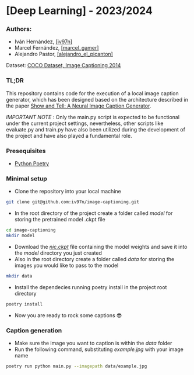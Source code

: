 # [Deep Learning] - 2023/2024

### Authors:
- Iván Hernández, [[iv97n]](https://github.com/iv97n)
- Marcel Fernández, [[marcel_gamer]](https://github.com/u198734)
- Alejandro Pastor, [[alejandro_el_picanton]](https://github.com/u199327)

Dataset: [COCO Dataset, Image Captioning 2014](https://cocodataset.org/#home)  

### TL;DR  
This repository contains code for the execution of a local image caption generator, which has been designed based on the architecture described in the paper [
Show and Tell: A Neural Image Caption Generator](https://arxiv.org/abs/1411.4555). 

_IMPORTANT NOTE_ : Only the main.py script is expected to be functional under the current project settings,
nevertheless, other scripts like evaluate.py and train.py have also been utilized during the development of the project and have also played a fundamental role.  

### Presequisites
- [Python Poetry](https://python-poetry.org/docs/)
### Minimal setup
- Clone the repository into your local machine
```bash
git clone git@github.com:iv97n/image-captioning.git
```
- In the root directory of the project create a folder called _model_ for storing the pretrained model .ckpt file
```bash
cd image-captioning
mkdir model
```
- Download the [_nic.ckpt_](https://drive.google.com/file/d/1aDKoQWUp-YmMxA-tRhdd2XKF02YXGrcs/view?usp=drive_link) file containing the model weights and save it into the _model_ directory you just created
- Also in the root directory create a folder called _data_ for storing the images you would like to pass to the model
```bash
mkdir data
```
- Install the dependecies running poetry install in the project root directory
```bash
poetry install
```
- Now you are ready to rock some captions 😎

### Caption generation
- Make sure the image you want to caption is within  the _data_ folder
- Run the following command, substituting _example.jpg_ with your image name
```bash
poetry run python main.py --imagepath data/example.jpg
```
